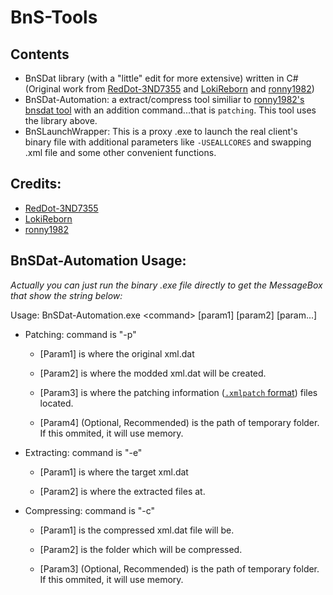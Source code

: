 # BnS-Tools

## Contents
- BnSDat library (with a "little" edit for more extensive) written in C# (Original work from [RedDot-3ND7355](https://github.com/RedDot-3ND7355/BnS-Buddy) and [LokiReborn](http://www.bladeandsouldojo.com/profile/4070-lokireborn/) and [ronny1982](https://sourceforge.net/projects/bns-tools/files/bnsdat/))
- BnSDat-Automation: a extract/compress tool similiar to [ronny1982's bnsdat tool](https://sourceforge.net/projects/bns-tools/files/bnsdat/) with an addition command...that is `patching`. This tool uses the library above.
- BnSLaunchWrapper: This is a proxy .exe to launch the real client's binary file with additional parameters like `-USEALLCORES` and swapping .xml file and some other convenient functions.

## Credits:
- [RedDot-3ND7355](https://github.com/RedDot-3ND7355/BnS-Buddy)
- [LokiReborn](http://www.bladeandsouldojo.com/profile/4070-lokireborn/)
- [ronny1982](https://sourceforge.net/projects/bns-tools/files/bnsdat/)

## BnSDat-Automation Usage:
*Actually you can just run the binary .exe file directly to get the MessageBox that show the string below:*

Usage: BnSDat-Automation.exe \<command\> [param1] [param2] [param...]

* Patching: command is "-p"

  * [Param1] is where the original xml.dat

  * [Param2] is where the modded xml.dat will be created.

  * [Param3] is where the patching information ([`.xmlpatch` format](https://github.com/Leayal/BnS-Tools/wiki#xmlpatch-file-format)) files located.

  * [Param4] (Optional, Recommended) is the path of temporary folder. If this ommited, it will use memory.

* Extracting: command is "-e"

  * [Param1] is where the target xml.dat

  * [Param2] is where the extracted files at.

* Compressing: command is "-c"

  * [Param1] is the compressed xml.dat file will be.

  * [Param2] is the folder which will be compressed.

  * [Param3] (Optional, Recommended) is the path of temporary folder. If this ommited, it will use memory.

